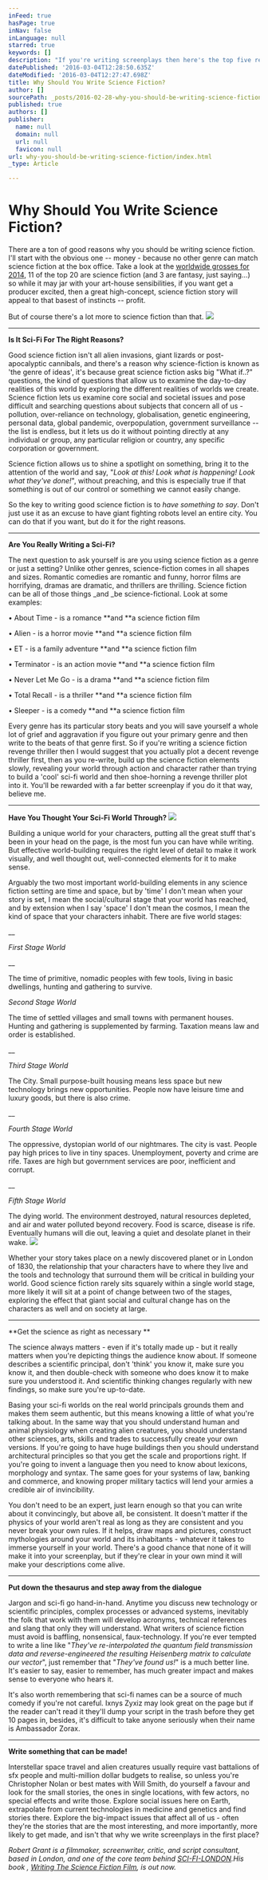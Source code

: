 ```yaml
---
inFeed: true
hasPage: true
inNav: false
inLanguage: null
starred: true
keywords: []
description: "If you're writing screenplays then here's the top five reasons why you should be considering science fiction for your next project."
datePublished: '2016-03-04T12:28:50.635Z'
dateModified: '2016-03-04T12:27:47.698Z'
title: Why Should You Write Science Fiction?
author: []
sourcePath: _posts/2016-02-28-why-you-should-be-writing-science-fiction.md
published: true
authors: []
publisher:
  name: null
  domain: null
  url: null
  favicon: null
url: why-you-should-be-writing-science-fiction/index.html
_type: Article

---
```

# Why Should You Write Science Fiction?

There are a ton
of good reasons why you should be writing science fiction. I'll start with the
obvious one -- money - because no other genre can match science fiction at the
box office. Take a look at the [worldwide grosses for 2014][0], 11 of
the top 20 are science fiction (and 3 are fantasy, just saying...) so while it
may jar with your art-house sensibilities, if you want get a producer excited,
then a great high-concept, science fiction story will appeal to that basest of
instincts -- profit.

But of course
there's a lot more to science fiction than that.
![](https://the-grid-user-content.s3-us-west-2.amazonaws.com/46ef4636-865a-41dd-8bb6-4d58afc1dc50.jpg)

****

**Is It Sci-Fi For The Right Reasons?**

Good science
fiction isn't all alien invasions, giant lizards or post-apocalyptic cannibals,
and there's a reason why science-fiction is known as 'the genre of ideas', it's
because great science fiction asks big "What if..?" questions, the
kind of questions that allow us to examine the day-to-day realities of this world
by exploring the different realities of worlds we create. Science fiction lets
us examine core social and societal issues and pose difficult and searching
questions about subjects that concern all of us - pollution, over-reliance on
technology, globalisation, genetic engineering, personal data, global pandemic,
overpopulation, government surveillance -- the list is endless, but it lets us do
it without pointing directly at any individual or group, any particular
religion or country, any specific corporation or government.

Science fiction
allows us to shine a spotlight on something, bring it to the attention of the
world and say, "_Look at this! Look
what is happening! Look what they've done!_", without preaching, and
this is especially true if that something is out of our control or something we
cannot easily change.

So the key to
writing good science fiction is to _have something to say_. Don't just use
it as an excuse to have giant fighting robots level an entire city. You can do
that if you want, but do it for the right reasons.

****

**Are You Really Writing a Sci-Fi?**

The next
question to ask yourself is are you using science fiction as a genre or just a
setting? Unlike other genres, science-fiction comes in all shapes and sizes.
Romantic comedies are romantic and funny, horror films are horrifying, dramas
are dramatic, and thrillers are thrilling. Science fiction can be all of those
things _and _be science-fictional. Look at some examples:

• About Time - is a romance **and **a science fiction film

• Alien - is a horror movie **and **a science fiction film

• ET - is a family adventure **and **a science fiction film

• Terminator - is an action movie **and **a science fiction film

• Never Let Me Go - is a drama **and **a science fiction film

• Total Recall - is a thriller **and **a science fiction film

• Sleeper - is a comedy **and **a
science fiction film

Every genre
has its particular story beats and you will save yourself a whole lot of grief
and aggravation if you figure out your primary genre and then write to the
beats of that genre first. So if you're writing a science fiction revenge
thriller then I would suggest that you actually plot a decent revenge thriller
first, then as you re-write, build up the science fiction elements slowly,
revealing your world through action and character rather than trying to build a
'cool' sci-fi world and then shoe-horning a revenge thriller plot into it.
You'll be rewarded with a far better screenplay if you do it that way, believe
me.

****

**Have You Thought
Your Sci-Fi World Through?**
![](https://the-grid-user-content.s3-us-west-2.amazonaws.com/78975654-df56-4d79-a4da-842d36e88ed7.jpg)

Building a unique
world for your characters, putting all the great stuff that's been in your head
on the page, is the most fun you can have while writing. But effective
world-building requires the right level of detail to make it work visually, and
well thought out, well-connected elements for it to make sense.

Arguably the two
most important world-building elements in any science fiction setting are time
and space, but by 'time' I don't mean when your story is set, I mean the
social/cultural stage that your world has reached, and by extension when I say 'space'
I don't mean the cosmos, I mean the kind of space that your characters inhabit.
There are five world stages:

__

_First Stage World_

__

The time of primitive,
nomadic peoples with few tools, living in basic dwellings, hunting and
gathering to survive.

_Second Stage
World_

The time of settled
villages and small towns with permanent houses. Hunting and gathering is supplemented
by farming. Taxation means law and order is established.

__

_Third Stage
World_

The City. Small
purpose-built housing means less space but new technology brings new
opportunities. People now have leisure time and luxury goods, but there is also
crime.

__

_Fourth Stage
World_

The oppressive,
dystopian world of our nightmares. The city is vast. People pay high prices to live
in tiny spaces. Unemployment, poverty and crime are rife. Taxes are high but
government services are poor, inefficient and corrupt.

__

_Fifth Stage
World_

The dying world.
The environment destroyed, natural resources depleted, and air and water polluted
beyond recovery. Food is scarce, disease is rife. Eventually humans will die
out, leaving a quiet and desolate planet in their wake.
![](https://the-grid-user-content.s3-us-west-2.amazonaws.com/f1dd27db-1807-4698-a129-989a558937b9.jpg)

Whether your
story takes place on a newly discovered planet or in London of 1830, the
relationship that your characters have to where they live and the tools and
technology that surround them will be critical in building your world. Good
science fiction rarely sits squarely within a single world stage, more likely
it will sit at a point of change between two of the stages, exploring the
effect that giant social and cultural change has on the characters as well and on
society at large.

****

**Get the science
as right as necessary **

The science
always matters - even if it's totally made up - but it really matters when
you're depicting things the audience know about. If someone describes a
scientific principal, don't 'think' you know it, make sure you know it, and
then double-check with someone who does know it to make sure you understood it.
And scientific thinking changes regularly with new findings, so make sure
you're up-to-date.

Basing your sci-fi
worlds on the real world principals grounds them and makes them seem authentic,
but this means knowing a little of what you're talking about. In the same way
that you should understand human and animal physiology when creating alien
creatures, you should understand other sciences, arts, skills and trades to
successfully create your own versions. If you're going to have huge buildings
then you should understand architectural principles so that you get the scale
and proportions right. If you're going to invent a language then you need to
know about lexicons, morphology and syntax. The same goes for your systems of
law, banking and commerce, and knowing proper military tactics will lend your
armies a credible air of invincibility.

You don't need
to be an expert, just learn enough so that you can write about it convincingly,
but above all, be consistent. It doesn't matter if the physics of your world
aren't real as long as they are consistent and you never break your own rules.
If it helps, draw maps and pictures, construct mythologies around your world
and its inhabitants - whatever it takes to immerse yourself in your world.
There's a good chance that none of it will make it into your screenplay, but if
they're clear in your own mind it will make your descriptions come alive.

****

**Put down the
thesaurus and step away from the dialogue**

Jargon and sci-fi
go hand-in-hand. Anytime you discuss new technology or scientific principles,
complex processes or advanced systems, inevitably the folk that work with them
will develop acronyms, technical references and slang that only they will
understand. What writers of science fiction must avoid is baffling, nonsensical,
faux-technology. If you're ever tempted to write a line like "_They've re-interpolated the quantum field
transmission data and reverse-engineered the resulting Heisenberg matrix to
calculate our vector_", just remember that "_They've found us!_" is a much better line. It's easier to say,
easier to remember, has much greater impact and makes sense to everyone who
hears it.

It's also worth
remembering that sci-fi names can be a source of much comedy if you're not
careful. Ixnys Zyxiz may look great on the page but if the reader can't read it
they'll dump your script in the trash before they get 10 pages in, besides, it's
difficult to take anyone seriously when their name is Ambassador Zorax.

****

**Write something
that can be made!**

Interstellar space travel and alien creatures usually require
vast battalions of sfx people and multi-million dollar budgets to realise, so unless
you're Christopher Nolan or best mates with Will Smith, do yourself a favour
and look for the small stories, the ones in single locations, with few actors,
no special effects and write those. Explore social issues here on Earth,
extrapolate from current technologies in medicine and genetics and find stories
there. Explore the big-impact issues that affect all of us - often they're the
stories that are the most interesting, and more importantly, more likely to get
made, and isn't that why we write screenplays in the first place?

_Robert Grant is a
filmmaker, screenwriter, critic, and script consultant, based in London, and
one of the core team behind [SCI-FI-LONDON][1].His book , [Writing The Science Fiction Film][2], is out now._

[0]: http://boxofficemojo.com/yearly/chart/?view2=worldwide&yr=2014&p=.htm
[1]: http://www.sci-fi-london.com/
[2]: http://amzn.to/WKiRAX